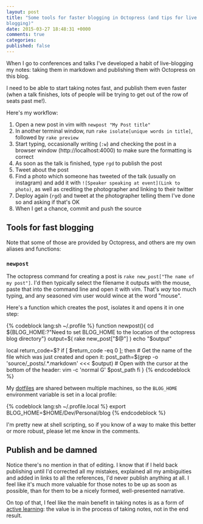 ```yaml
---
layout: post
title: "Some tools for faster blogging in Octopress (and tips for live
blogging)"
date: 2015-03-27 18:48:31 +0000
comments: true
categories:
published: false
---
```


When I go to conferences and talks I've developed a habit of live-blogging my
notes: taking them in markdown and publishing them with Octopress on this
blog.

I need to be able to start taking notes fast, and publish them even faster
(when a talk finishes, lots of people will be trying to get out of the row of
seats past me!).

Here's my workflow:

1. Open a new post in vim with `newpost "My Post title"`
2. In another terminal window, run `rake isolate[unique words in title]`,
   followed by `rake preview`
3. Start typing, occasionally writing (`:w`) and checking the post in a
   browser window (http://localhost:4000) to make sure the formatting is
   correct
4. As soon as the talk is finished, type `rgd` to publish the post
5. Tweet about the post
6. Find a photo which someone has tweeted of the talk (usually on instagram)
   and add it with `![Speaker speaking at event](Link to photo)`, as well as
   crediting the photographer and linking to their twitter
7. Deploy again (`rgd`) and tweet at the photographer telling them I've done
   so and asking if that's OK
8. When I get a chance, commit and push the source

## Tools for fast blogging
Note that some of those are provided by Octopress, and others are my own
aliases and functions:

### `newpost`
The octopress command for creating a post is `rake new_post["The name of my
post"]`. I'd then typically select the filename it outputs with the mouse,
paste that into the command line and open it with vim. That's _way_ too much
typing, and any seasoned vim user would wince at the word "mouse".

Here's a function which creates the post, isolates it and opens it in one
step:

{% codeblock lang:sh ~/.profile %}
function newpost(){
  cd ${BLOG_HOME:?"Need to set BLOG_HOME to the location of the octopress blog directory"}
  output=$( rake new_post["$@"] )
  echo "$output"

  local return_code=$?
  if [ $return_code -eq 0 ]; then
    # Get the name of the file which was just created and open it:
    post_path=$(grep -o 'source\/_posts\/.*\.markdown' <<< $output)
    # Open with the cursor at the bottom of the header:
    vim -c 'normal G' $post_path
  fi
}
{% endcodeblock %}

My [dotfiles](https://github.com/dgmstuart/dotfiles) are shared between
multiple machines, so the `BLOG_HOME` environment variable is set in a local
profile:

{% codeblock lang:sh ~/.profile.local %}
export BLOG_HOME=$HOME/Dev/Personal/blog
{% endcodeblock %}

I'm pretty new at shell scripting, so if you know of a way to make this better
or more robust, please let me know in the comments.
## Publish and be damned
Notice there's no mention in that of editing. I know that if I held back
publishing until I'd corrected all my mistakes, explained all my ambiguities
and added in links to all the references, I'd never publish anything at all. I
feel like it's much more valuable for those notes to be up as soon as
possible, than for them to be a nicely formed, well-presented narrative.

On top of that, I feel like the main benefit in taking notes is as a form of
[active learning](https://www.linkedin.com/pulse/20130702175823-659753-if-you-aren-t-taking-notes-you-aren-t-learning):
the value is in the process of taking notes, not in the end result.

